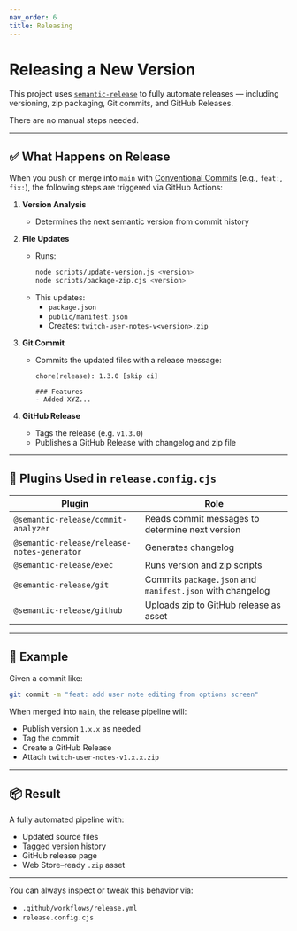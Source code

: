 ```yaml
---
nav_order: 6
title: Releasing
---
```


# Releasing a New Version

This project uses [`semantic-release`](https://semantic-release.gitbook.io/) to fully automate releases — including versioning, zip packaging, Git commits, and GitHub Releases.

There are no manual steps needed.

---

## ✅ What Happens on Release

When you push or merge into `main` with [Conventional Commits](https://www.conventionalcommits.org/en/v1.0.0/) (e.g., `feat:`, `fix:`), the following steps are triggered via GitHub Actions:

1. **Version Analysis**
   - Determines the next semantic version from commit history

2. **File Updates**
   - Runs:
     ```bash
     node scripts/update-version.js <version>
     node scripts/package-zip.cjs <version>
     ```
   - This updates:
     - `package.json`
     - `public/manifest.json`
     - Creates: `twitch-user-notes-v<version>.zip`

3. **Git Commit**
   - Commits the updated files with a release message:
     ```
     chore(release): 1.3.0 [skip ci]

     ### Features
     - Added XYZ...
     ```

4. **GitHub Release**
   - Tags the release (e.g. `v1.3.0`)
   - Publishes a GitHub Release with changelog and zip file

---

## 🔧 Plugins Used in `release.config.cjs`

| Plugin                        | Role |
|------------------------------|------|
| `@semantic-release/commit-analyzer`         | Reads commit messages to determine next version |
| `@semantic-release/release-notes-generator` | Generates changelog |
| `@semantic-release/exec`                    | Runs version and zip scripts |
| `@semantic-release/git`                     | Commits `package.json` and `manifest.json` with changelog |
| `@semantic-release/github`                  | Uploads zip to GitHub release as asset |

---

## 🧪 Example

Given a commit like:

```bash
git commit -m "feat: add user note editing from options screen"
```

When merged into `main`, the release pipeline will:

- Publish version `1.x.x` as needed
- Tag the commit
- Create a GitHub Release
- Attach `twitch-user-notes-v1.x.x.zip`

---

## 📦 Result

A fully automated pipeline with:

- Updated source files
- Tagged version history
- GitHub release page
- Web Store–ready `.zip` asset

---

You can always inspect or tweak this behavior via:
- `.github/workflows/release.yml`
- `release.config.cjs`

